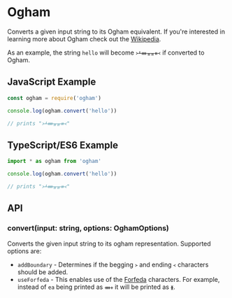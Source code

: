 # Ogham

Converts a given input string to its Ogham equivalent. If you're interested in
learning more about Ogham check out the
[Wikipedia](https://en.wikipedia.org/wiki/Ogham).


As an example, the string `hello` will become `᚛ᚆᚓᚂᚂᚑ᚜` if converted to Ogham.

## JavaScript Example

```js
const ogham = require('ogham')

console.log(ogham.convert('hello'))

// prints "᚛ᚆᚓᚂᚂᚑ᚜"
```

## TypeScript/ES6 Example

```ts
import * as ogham from 'ogham'

console.log(ogham.convert('hello'))

// prints "᚛ᚆᚓᚂᚂᚑ᚜"
```

## API

### convert(input: string, options: OghamOptions)

Converts the given input string to its ogham representation. Supported options
are:

* `addBoundary` - Determines if the begging `᚛` and ending `᚜` characters
should be added.
* `useForfeda` - This enables use of the
[Forfeda](https://en.wikipedia.org/wiki/Forfeda) characters. For example,
instead of `ea` being printed as `ᚓᚐ` it will be printed as `ᚕ`.
